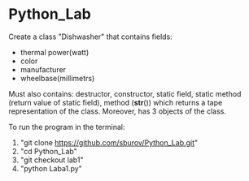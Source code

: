 # Python_Lab
Create a class "Dishwasher" that contains fields:
- thermal power(watt)
- color
- manufacturer
- wheelbase(millimetrs)

Must also contains: destructor, constructor, static field, static method (return value of static field), method (__str__()) which returns a tape representation of the class. Moreover, has 3 objects of the class.

To run the program in the terminal:
1. "git clone https://github.com/sburov/Python_Lab.git"
2. "cd Python_Lab"
3. "git checkout lab1"
4. "python Laba1.py"